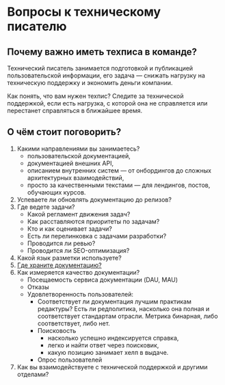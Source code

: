 # Вопросы к техническому писателю

## Почему важно иметь техписа в команде?
Технический писатель занимается подготовкой и публикацией пользовательской информации, его задача — снижать нагрузку на техническую поддержку и экономить деньги компании.

Как понять, что вам нужен техпис? Следите за технической поддержкой, если есть нагрузка, с которой она не справляется или перестанет справляться в ближайшее время.

## О чём стоит поговорить?
1. Какими направлениями вы занимаетесь?
   - пользовательской документацией, 
   - документацией внешних API, 
   - описанием внутренних систем — от онбордингов до сложных архитектурных взаимодействий,
   - просто за качественными текстами — для лендингов, постов, обучающих курсов.
2. Успеваете ли обновлять документацию до релизов?
3. Где ведете задачи?
   - Какой регламент движения задач?
   - Как расставляются приоритеты по задачам?
   - Кто и как оценивает задачи?
   - Есть ли перелинковка с задачами разработки?
   - Проводится ли ревью?
   - Проводится ли SEO-оптимизация?
4. Какой язык разметки используете?
5. [Где храните документацию?](./keeping.md)
6. Как измеряется качество документации?
   - Посещаемость сервиса документации (DAU, MAU)
   - Отказы
   - Удовлетворенность пользователей:
     - Соответствует ли документация лучшим практикам редактуры? Есть ли редполитика, насколько она полная и соответствует стандартам отрасли. Метрика бинарная, либо соответствует, либо нет.
     - Поисковость
       - насколько успешно индексируется справка,
       - легко и найти ответ через поисковик,
       - какую позицию занимает хелп в выдаче. 
     - Опрос пользователей
7. Как вы взаимодействуете с технической поддержкой и другими отделами? 
